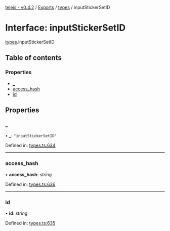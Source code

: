 [telejs - v0.4.2](../README.md) / [Exports](../modules.md) / [types](../modules/types.md) / inputStickerSetID

# Interface: inputStickerSetID

[types](../modules/types.md).inputStickerSetID

## Table of contents

### Properties

- [\_](types.inputstickersetid.md#_)
- [access\_hash](types.inputstickersetid.md#access_hash)
- [id](types.inputstickersetid.md#id)

## Properties

### \_

• **\_**: ``"inputStickerSetID"``

Defined in: [types.ts:634](https://github.com/telejs/telejs/blob/64a8dcf/src/types.ts#L634)

___

### access\_hash

• **access\_hash**: *string*

Defined in: [types.ts:636](https://github.com/telejs/telejs/blob/64a8dcf/src/types.ts#L636)

___

### id

• **id**: *string*

Defined in: [types.ts:635](https://github.com/telejs/telejs/blob/64a8dcf/src/types.ts#L635)
